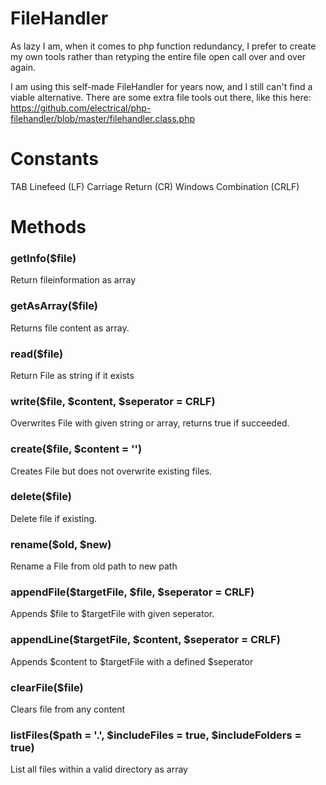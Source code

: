 # FileHandler
As lazy I am, when it comes to php function redundancy, I prefer to create my own tools rather than retyping the entire file open call over and over again.

I am using this self-made FileHandler for years now, and I still can't find a viable alternative.
There are some extra file tools out there, like this here: https://github.com/electrical/php-filehandler/blob/master/filehandler.class.php

# Constants

TAB
Linefeed (LF)
Carriage Return (CR)
Windows Combination (CRLF)

# Methods

### getInfo($file)
Return fileinformation as array

### getAsArray($file)
Returns file content as array.

### read($file)
Return File as string if it exists

### write($file, $content, $seperator = CRLF)
Overwrites File with given string or array, returns true if succeeded.

### create($file, $content = '')
Creates File but does not overwrite existing files.

### delete($file)
Delete file if existing.

### rename($old, $new)
Rename a File from old path to new path

### appendFile($targetFile, $file, $seperator = CRLF)
Appends $file to $targetFile with given seperator.

### appendLine($targetFile, $content, $seperator = CRLF)
Appends $content to $targetFile with a defined $seperator

### clearFile($file)
Clears file from any content

### listFiles($path = '.', $includeFiles = true, $includeFolders = true)
List all files within a valid directory as array

